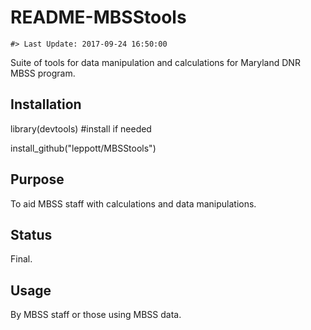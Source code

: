 README-MBSStools
================

<!-- README.md is generated from README.Rmd. Please edit that file -->
    #> Last Update: 2017-09-24 16:50:00

Suite of tools for data manipulation and calculations for Maryland DNR MBSS program.

Installation
------------

library(devtools) \#install if needed

install\_github("leppott/MBSStools")

Purpose
-------

To aid MBSS staff with calculations and data manipulations.

Status
------

Final.

Usage
-----

By MBSS staff or those using MBSS data.
